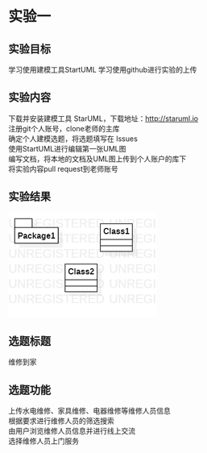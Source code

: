 # 实验一

## 实验目标

学习使用建模工具StartUML
学习使用github进行实验的上传

## 实验内容

下载并安装建模工具 StarUML，下载地址：http://staruml.io<br>
注册git个人账号，clone老师的主库<br>
确定个人建模选题，将选题填写在 Issues <br>
使用StartUML进行编辑第一张UML图<br>
编写文档，将本地的文档及UML图上传到个人账户的库下<br>
将实验内容pull request到老师账号

## 实验结果
![第一个UML图](./model1.jpg)

## 选题标题
维修到家

## 选题功能
上传水电维修、家具维修、电器维修等维修人员信息<br>
根据要求进行维修人员的筛选搜索<br>
由用户浏览维修人员信息并进行线上交流<br>
选择维修人员上门服务
